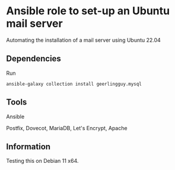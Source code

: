 # Ansible role to set-up an Ubuntu mail server
Automating the installation of a mail server using Ubuntu 22.04

## Dependencies
Run

`ansible-galaxy collection install geerlingguy.mysql`


## Tools
Ansible

Postfix, Dovecot, MariaDB, Let's Encrypt, Apache


## Information
Testing this on Debian 11 x64.
